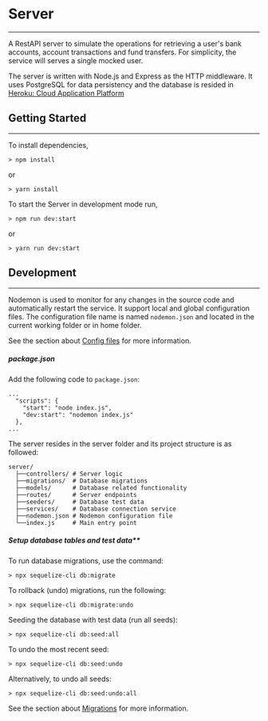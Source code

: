 # Server

---
A RestAPI server to simulate the operations for retrieving a user's bank accounts, account transactions and fund transfers. For simplicity, the service will serves a single mocked user.

The server is written with Node.js and Express as the HTTP middleware. It uses PostgreSQL for data persistency and the database is resided in [Heroku: Cloud Application Platform](https://www.heroku.com)

## Getting Started

---
To install dependencies,

    > npm install

  or

    > yarn install

To start the Server in development mode run,

    > npm run dev:start

  or
  
    > yarn run dev:start

## Development

---
Nodemon is used to monitor for any changes in the source code and automatically restart the service. It support local and global configuration files. The configuration file name is named `nodemon.json` and located in the current working folder or in home folder.

See the section about [Config files](https://github.com/remy/nodemon#config-files) for more information.

##### package.json

Add the following code to `package.json`:

    ...
      "scripts": {
        "start": "node index.js",
        "dev:start": "nodemon index.js"
      },
    ...

The server resides in the server folder and its project structure is as followed:

    server/
      ├──controllers/ # Server logic
      ├──migrations/  # Database migrations
      ├──models/      # Database related functionality
      ├──routes/      # Server endpoints
      ├──seeders/     # Database test data
      ├──services/    # Database connection service
      ├──nodemon.json # Nodemon configuration file
      └──index.js     # Main entry point

##### Setup database tables and test data**

To run database migrations, use the command:

    > npx sequelize-cli db:migrate
To rollback (undo) migrations, run the following:

    > npx sequelize-cli db:migrate:undo
Seeding the database with test data (run all seeds):

    > npx sequelize-cli db:seed:all
To undo the most recent seed:

    > npx sequelize-cli db:seed:undo
Alternatively, to undo all seeds:

    > npx sequelize-cli db:seed:undo:all

See the section about [Migrations](https://sequelize.org/master/manual/migrations.html) for more information.
